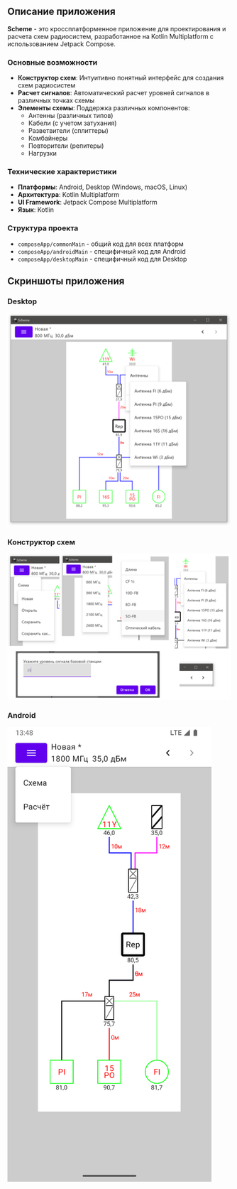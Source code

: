 ## Описание приложения

**Scheme** - это кроссплатформенное приложение для проектирования и расчета схем радиосистем,
разработанное на Kotlin Multiplatform с использованием Jetpack Compose.

### Основные возможности

- **Конструктор схем**: Интуитивно понятный интерфейс для создания схем радиосистем
- **Расчет сигналов**: Автоматический расчет уровней сигналов в различных точках схемы
- **Элементы схемы**: Поддержка различных компонентов:
  - Антенны (различных типов)
  - Кабели (с учетом затухания)
  - Разветвители (сплиттеры)
  - Комбайнеры
  - Повторители (репитеры)
  - Нагрузки

### Технические характеристики

- **Платформы**: Android, Desktop (Windows, macOS, Linux)
- **Архитектура**: Kotlin Multiplatform
- **UI Framework**: Jetpack Compose Multiplatform
- **Язык**: Kotlin

### Структура проекта

- `composeApp/commonMain` - общий код для всех платформ
- `composeApp/androidMain` - специфичный код для Android
- `composeApp/desktopMain` - специфичный код для Desktop

## Скриншоты приложения

### Desktop

![Desktop](2025-06-23_16-37-45.png)

### Конструктор схем

![Конструктор схем](2025-06-23_16-39-19.png)

### Android

![Android](2025-06-23_16-49-00.png)